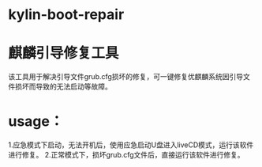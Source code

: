 # kylin-boot-repair
# 麒麟引导修复工具

该工具用于解决引导文件grub.cfg损坏的修复，可一键修复优麒麟系统因引导文件损坏而导致的无法启动等故障。

# usage：
1.应急模式下启动，无法开机后，使用应急启动U盘进入liveCD模式，运行该软件进行修复。
2.正常模式下，损坏grub.cfg文件后，直接运行该软件进行修复。
